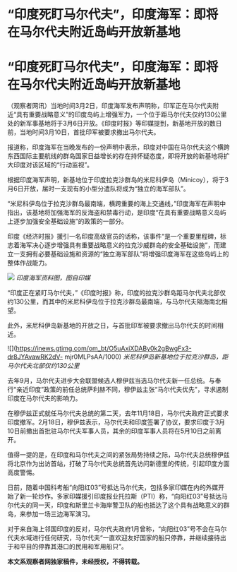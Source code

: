 # “印度死盯马尔代夫”，印度海军：即将在马尔代夫附近岛屿开放新基地

# “印度死盯马尔代夫”，印度海军：即将在马尔代夫附近岛屿开放新基地

（观察者网讯）当地时间3月2日，印度海军发布声明称，印军正在马尔代夫附近“具有重要战略意义”的印度岛屿上增强军力，一个位于距马尔代夫仅约130公里处的新军事基地将于3月6日开放。《印度时报》等印媒提到，新基地开放的数日前，当地时间3月10日，首批印军被要求撤出马尔代夫。

报道称，印度海军在当晚发布的一份声明中表示，印度对中国在马尔代夫这个横跨东西国际主要航线的群岛国家日益增长的存在持怀疑态度，即将开放的新基地将扩大印度对该区域的“行动监视”。

根据印度海军声明，新基地位于印度拉克沙群岛的米尼科伊岛（Minicoy），将于3月6日开放，届时一支现有的小型分遣队将成为“独立的海军部队”。

“米尼科伊岛位于拉克沙群岛最南端，横跨重要的海上交通线，”印度海军在声明中指出，该基地将加强海军的反海盗和禁毒行动，是印度“在具有重要战略意义岛屿上逐步加强安全基础设施”的政策的一部分。

印度《经济时报》援引一名印度高级官员的话称，该事件“是一个重要里程碑，标志着海军决心逐步增强具有重要战略意义的拉克沙威群岛的安全基础设施”，而建立一支拥有必要基础设施和资源的“独立海军部队”将增强印度海军在这些岛屿上的整体作战能力。

![](https://inews.gtimg.com/om_bt/OlWdD2K_g92RcyjYSwE_Q8cL6K6QRKefS2Dl9P3NHSKSAAA/1000)
_印度海军资料图，图自印媒_

“印度正在紧盯马尔代夫，”《印度时报》称，印度的拉克沙群岛距马尔代夫北部仅约130公里，而其中的米尼科伊岛位于拉克沙群岛最南端，与马尔代夫隔海南北相望。

此外，米尼科伊岛新基地的开放之日，与首批印军被要求撤出马尔代夫的时间相近。

![](https://inews.gtimg.com/om_bt/O5uAxiXDABy0k2gBwgFx3-dr8JYAvawRK2dV-
mjr0MLPsAA/1000) _米尼科伊岛新基地位于拉克沙群岛，距马尔代夫北部仅约130公里_

去年9月，马尔代夫进步大会联盟候选人穆伊兹当选马尔代夫新一任总统。与奉行“亲近印度”政策的前任总统萨利赫不同，穆伊兹主张“马尔代夫优先”，寻求遏制印度在马尔代夫的影响力。

在穆伊兹正式就任马尔代夫总统的第二天，去年11月18日，马尔代夫政府正式要求印度撤军。2月18日，穆伊兹表示，马尔代夫和印度签署了协议，要求印度于3月10日前撤出首批驻马尔代夫军事人员，其余的印度军事人员将在5月10日之前离开。

值得一提的是，在印度和马尔代夫之间的紧张局势持续之际，马尔代夫总统穆伊兹将北京作为出访首站，打破了马尔代夫总统首先访问新德里的传统，引起印度方面高度警惕。

日前，随着中国科考船“向阳红03”号抵达马尔代夫，包括多家印媒在内的外媒开始了新一轮炒作。多家印媒援引印度报业托拉斯（PTI）称，“向阳红03”号抵达马尔代夫的同一天，印度和斯里兰卡海岸警卫队的船也抵达了这个具有战略意义的群岛，来参加一场三边海军演习。

对于来自海上邻国印度的反对，马尔代夫政府1月曾称，“向阳红03”号不会在马尔代夫水域进行任何研究，马尔代夫“一直欢迎友好国家的船只停靠，并继续接待出于和平目的停靠其港口的民用和军用船只”。

**本文系观察者网独家稿件，未经授权，不得转载。**

